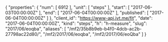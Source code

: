 {
  "properties": {
    "num": [
      6912
    ],
    "unit": [
      "steps"
    ],
    "start": [
      "2017-06-03T00:00:00Z"
    ],
    "end": [
      "2017-06-04T00:00:00Z"
    ],
    "published": [
      "2017-06-04T00:00:00Z"
    ]
  },
  "client_id": "https://www-api.jvt.me/fit",
  "date": "2017-06-04T00:00:00Z",
  "kind": "steps",
  "h": "h-measure",
  "slug": "2017/06/eoqba",
  "aliases": [
    "/mf2/35b8b9eb-b4f0-4dcb-ac2b-27798ac22d80/",
    "/mf2/2017/06/eoqba",
    "/mf2/2017/06/eoQba"
  ]
}
